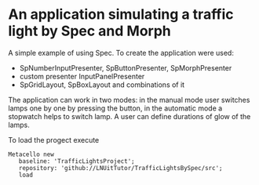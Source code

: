 # An application simulating a traffic light by Spec and Morph
A simple example of using Spec. To create the application were used:
- SpNumberInputPresenter, SpButtonPresenter, SpMorphPresenter
- custom presenter InputPanelPresenter
- SpGridLayout, SpBoxLayout and combinations of it

The application can work in two modes: in the manual mode user switches lamps one by one by pressing the button,
in the automatic mode a stopwatch helps to switch lamp. A user can define durations of glow of the lamps.

To load the progect execute
```Smalltalk
Metacello new
   baseline: 'TrafficLightsProject';
   repository: 'github://LNUitTutor/TrafficLightsBySpec/src';
   load
```
